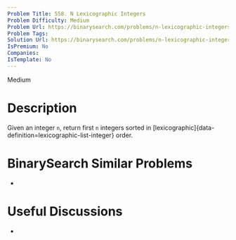 ```yaml
---
Problem Title: 558. N Lexicographic Integers
Problem Difficulty: Medium
Problem Url: https://binarysearch.com/problems/n-lexicographic-integers/
Problem Tags: 
Solution Url: https://binarysearch.com/problems/n-lexicographic-integers/solutions/
IsPremium: No
Companies: 
IsTemplate: No
---
```


<span style="color: ;">Medium</span>

# Description

Given an integer `n`, return first `n` integers sorted in [lexicographic]{data-definition=lexicographic-list-integer} order.

# BinarySearch Similar Problems

- []()

# Useful Discussions

- []()
